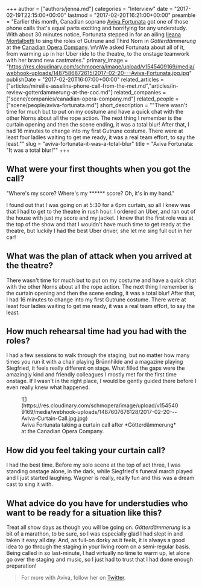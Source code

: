 +++
author = ["authors/jenna.md"]
categories = "Interview"
date = "2017-02-19T22:15:00+00:00"
lastmod = "2017-02-20T16:21:00+00:00"
preamble = "Earlier this month, Canadian soprano [Aviva Fortunata](/scene/people/aviva-fortunata/) got one of those phone calls that's equal parts exciting and horrifying for any understudy. With about 30 minutes notice, Fortunata stepped in for an ailing [Ileana Montalbetti](/scene/people/ileana-montalbetti/) to sing the roles of Gutrune and Third Norn in *Götterdämmerung* at the [Canadian Opera Company](/scene/companies/canadian-opera-company/). \n\nWe asked Fortunata about all of it, from warming up in her Uber ride to the theatre, to the onstage teamwork with her brand new castmates."
primary_image = "https://res.cloudinary.com/schmopera/image/upload/v1545409169/media/webhook-uploads/1487586872615/2017-02-20---Aviva-Fortunata.jpg.jpg"
publishDate = "2017-02-20T16:07:00+00:00"
related_articles = ["articles/mireille-asselins-phone-call-from-the-met.md","articles/in-review-gotterdammerung-at-the-coc.md"]
related_companies = ["scene/companies/canadian-opera-company.md"]
related_people = ["scene/people/aviva-fortunata.md"]
short_description = "&quot;There wasn&#039;t time for much but to put on my costume and have a quick chat with the other Norns about all the rope action. The next thing I remember is the curtain opening and then the scene ending, it was a total blur! After that, I had 16 minutes to change into my first Gutrune costume. There were at least four ladies waiting to get me ready, it was a real team effort, to say the least.&quot;"
slug = "aviva-fortunata-it-was-a-total-blur"
title = "Aviva Fortunata: &quot;It was a total blur!&quot;"
+++

## What were your first thoughts when you got the call?

"Where's my score? Where's my \*\*\*\*\*\* score? Oh, it's in my hand." 

I found out that I was going on at 5:30 for a 6pm curtain, so all I knew was that I had to get to the theatre in rush hour. I ordered an Uber, and ran out of the house with just my score and my jacket. I knew that the first role was at the top of the show and that I wouldn't have much time to get ready at the theatre, but luckily I had the best Uber driver, she let me sing full out in her car!

## What was the plan of attack when you arrived at the theatre?

There wasn't time for much but to put on my costume and have a quick chat with the other Norns about all the rope action. The next thing I remember is the curtain opening and then the scene ending, it was a total blur! After that, I had 16 minutes to change into my first Gutrune costume. There were at least four ladies waiting to get me ready, it was a real team effort, to say the least. 

## How much rehearsal time had you had with the roles?

I had a few sessions to walk through the staging, but no matter how many times you run it with a chair playing Brünnhilde and a magazine playing Siegfried, it feels really different on stage. What filled the gaps were the amazingly kind and friendly colleagues I mostly met for the first time onstage. If I wasn't in the right place, I would be gently guided there before I even really knew what happened. 

<figure data-type="image">![](https://res.cloudinary.com/schmopera/image/upload/v1545409169/media/webhook-uploads/1487607676128/2017-02-20---Aviva-Curtain-Call.jpg.jpg)
<figcaption>Aviva Fortunata taking a curtain call after *Götterdämmerung* at the Canadian Opera Company.</figcaption>
</figure>

## How did you feel taking your curtain call?

I had the best time. Before my solo scene at the top of act three, I was standing onstage alone, in the dark, while Siegfried's funeral march played and I just started laughing. Wagner is really, really fun and this was a dream cast to sing it with. 

## What advice do you have for understudies who want to be ready for a situation like this?

Treat all show days as though you will be going on. *Götterdämmerung* is a bit of a marathon, to be sure, so I was especially glad I had slept in and taken it easy all day. And, as full-on dorky as it feels, it is always a good idea to go through the staging in your living room on a semi-regular basis. Being called in so last-minute, I had virtually no time to warm up, let alone go over the staging and music, so I just had to trust that I had done enough preparation!

>For more with Aviva, follow her on [Twitter](https://twitter.com/AvivaFortunata).
